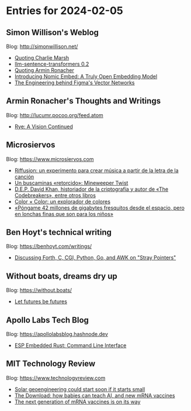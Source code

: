 # Entries for 2024-02-05
## Simon Willison's Weblog 
Blog: http://simonwillison.net/ 

- [Quoting Charlie Marsh](https://simonwillison.net/2024/Feb/4/charlie-marsh/#atom-everything)
- [llm-sentence-transformers 0.2](https://simonwillison.net/2024/Feb/4/llm-sentence-transformers-02/#atom-everything)
- [Quoting Armin Ronacher](https://simonwillison.net/2024/Feb/4/armin-ronacher/#atom-everything)
- [Introducing Nomic Embed: A Truly Open Embedding Model](https://simonwillison.net/2024/Feb/3/introducing-nomic-embed-a-truly-open-embedding-model/#atom-everything)
- [The Engineering behind Figma's Vector Networks](https://simonwillison.net/2024/Feb/3/the-engineering-behind-figmas-vector-networks/#atom-everything)
## Armin Ronacher's Thoughts and Writings 
Blog: http://lucumr.pocoo.org/feed.atom 

- [Rye: A Vision Continued](http://lucumr.pocoo.org/2024/2/4/rye-a-vision)
## Microsiervos 
Blog: https://www.microsiervos.com 

- [Riffusion: un experimento para crear música a partir de la letra de la canción](https://www.microsiervos.com/archivo/musica/riffusion-experimento-crear-musica-letra-cancion.html)
- [Un buscaminas «retorcido»: Mineweeper Twist](https://www.microsiervos.com/archivo/juegos-y-diversion/buscaminas-retorcido-mineweeper-twist.html)
- [D.E.P. David Khan, historiador de la criptografía y autor de «The Codebreakers», entre otros libros](https://www.microsiervos.com/archivo/mundoreal/dep-david-khan-historiador-criptografia-autor-the-codebreakers-entre-otros-libros.html)
- [Color &times; Color: un explorador de colores](https://www.microsiervos.com/archivo/arte-y-diseno/color-x-color-explorador-colores.html)
- [«Póngame 42 millones de gigabytes fresquitos desde el espacio, pero en lonchas finas que son para los niños»](https://www.microsiervos.com/archivo/tecnologia/42-millones-gigabytes-espacio-starlink.html)
## Ben Hoyt's technical writing 
Blog: https://benhoyt.com/writings/ 

- [Discussing Forth, C, CGI, Python, Go, and AWK on "Stray Pointers"](https://benhoyt.com/writings/stray-pointers-interview/)
## Without boats, dreams dry up 
Blog: https://without.boats/ 

- [Let futures be futures](https://without.boats/blog/let-futures-be-futures/)
## Apollo Labs Tech Blog 
Blog: https://apollolabsblog.hashnode.dev 

- [ESP Embedded Rust: Command Line Interface](https://apollolabsblog.hashnode.dev/esp-embedded-rust-command-line-interface)
## MIT Technology Review 
Blog: https://www.technologyreview.com 

- [Solar geoengineering could start soon if it starts small](https://www.technologyreview.com/2024/02/05/1087587/solar-geoengineering-could-start-soon-if-it-starts-small/)
- [The Download: how babies can teach AI, and new mRNA vaccines](https://www.technologyreview.com/2024/02/02/1087569/the-download-how-babies-can-teach-ai-and-new-mrna-vaccines/)
- [The next generation of mRNA vaccines is on its way](https://www.technologyreview.com/2024/02/02/1087536/the-next-generation-of-mrna-vaccines-is-on-its-way/)